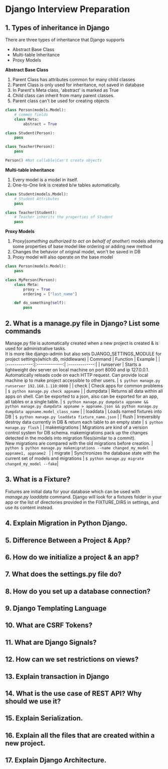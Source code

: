 # Django Interview Preparation
## 1. Types of inheritance in Django
There are three types of inheritance that Django supports
- Abstract Base Class
- Multi-table Inheritance
- Proxy Models

<b>Abstract Base Class</b>
1. Parent Class has attributes common for many child classes
2. Parent Class is only used for inheritance, not saved in database
3. In Parent's Meta class, 'abstract' is marked as True
4. Child class can inherit from many parent classes. 
5. Parent class can't be used for creating objects

```python
class Person(models.Model):
    # common fields
    class Meta:
        abstract = True

class Student(Person):
    pass

class Teacher(Person):
    pass

Person() #Not callable|Can't create objects
```
<b>Multi-table inheritance</b>
1. Every model is a model in itself.
2. One-to-One link is created b/w tables automatically.

```python
class Student(models.Model):
    # Student Attributes
    pass

class Teacher(Student):
    # Teacher inherits the properties of Student
    pass
```
<b>Proxy Models</b>
1. Proxy(<i>something authorized to act on behalf of another</i>) models altering some properties of base model like ordering or adding new method
2. Changes the behavior of original model, won't be saved in DB
3. Proxy model will also operate on the base model

```python
class Person(models.Model):
    pass

class MyPerson(Person):
    class Meta:
        proxy = True
        ordering = ["last_name"]

    def do_something(self):
        pass
```

## 2. What is a manage.py file in Django? List some commands
Manage.py file is automatically created when a new project is created & is used for administrative tasks. <br>
It is more like django-admin but also sets DJANGO_SETTINGS_MODULE for project settings(which db, middleware)
| Command | Function | Example |
| :-------------:|:-------------:| :-------------:| 
|  runserver   | Starts a lightweight dev server on local machine on port 8000 and ip 127.0.0.1. Automatically reloads code on each HTTP request. Can provide local machine ip to make project accessible to other users. | ``` $ python manage.py runserver 192.168.1.110:8000 ``` |
|  check   | Check apps for common problems | ``` $ python manage.py check appname ``` |
|  dumpdata   | Returns all data within all apps on shell. Can be exported to a json, also can be exported for an app, all tables or a single table.  | ``` $ python manage.py dumpdata appname && python manage.py dumpdata appname > appname.json && python manage.py dumpdata appname.model_class_name ``` |
| loaddata | Loads named fixtures into DB | ```$ python manage.py loaddata fixture_name.json``` |
| flush | Irreversibly destroy data currently in DB & return each table to an empty state | ``` $ python manage.py flush ``` |
| makemigrations | Migrations are kind of a version control system for DB schema. makemigrations pack up the changes detected in the models into migration files(similar to a commit). </br>New migrations are compared with the old migrations before creation. | ```python $ python manage.py makemigrations --name changed_my_model appname1, appname2 ``` |
| migrate | Synchronizes the database state with the current set of models and migrations | ``` $ python manage.py migrate changed_my_model --fake ```|

## 3. What is a Fixture?
Fixtures are initial data for your database which can be used with <i>manage.py loaddata</i> command. Django will look for a fixtures folder in your app or the list of directories provided in the FIXTURE_DIRS in settings, and use its content instead.

## 4. Explain Migration in Python Django.

## 5. Difference Between a Project & App?

## 6. How do we initialize a project & an app?

## 7. What does the settings.py file do?

## 8. How do you set up a database connection?

## 9. Django Templating Language

## 10. What are CSRF Tokens?

## 11. What are Django Signals?

## 12. How can we set restrictions on views?

## 13. Explain transaction in Django

## 14. What is the use case of REST API? Why should we use it?

## 15. Explain Serialization. 

## 16. Explain all the files that are created within a new project.

## 17. Explain Django Architecture. 
